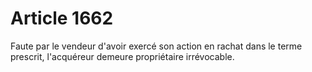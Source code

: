 # Article 1662

Faute par le vendeur d'avoir exercé son action en rachat dans le terme prescrit, l'acquéreur demeure propriétaire irrévocable.
